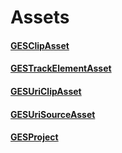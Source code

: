 # Assets

#### [GESClipAsset](GESClipAsset.markdown)

#### [GESTrackElementAsset](GESTrackElementAsset.markdown)

#### [GESUriClipAsset](GESUriClipAsset.markdown)

#### [GESUriSourceAsset](GESUriSourceAsset.markdown)

#### [GESProject](GESProject.markdown)

